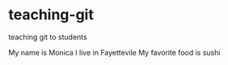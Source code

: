 # teaching-git
teaching git to students

My name is Monica
I live in Fayettevile
My favorite food is sushi